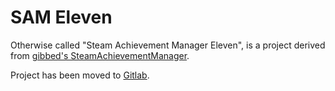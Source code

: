 # SAM Eleven

Otherwise called "Steam Achievement Manager Eleven", is a project derived from [gibbed's SteamAchievementManager](https://github.com/gibbed/SteamAchievementManager).

Project has been moved to [Gitlab](https://gitlab.com/emyfreya/sameleven).
